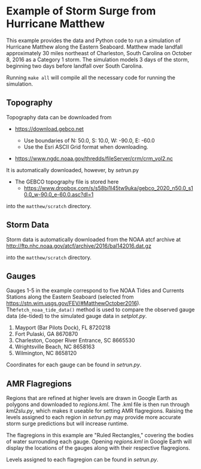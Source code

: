 
# Example of Storm Surge from Hurricane Matthew

This example provides the data and Python code to run a simulation of Hurricane Matthew along the Eastern Seaboard. 
Matthew made landfall approximately 30 miles northeast of Charleston, South Carolina on October 8, 2016 as a Category 1 
storm. The simulation models 3 days of the storm, beginning two days before landfall over South Carolina.

Running `make all` will compile all the necessary code for running the simulation.

## Topography

Topography data can be downloaded from 
* https://download.gebco.net
  * Use boundaries of N: 50.0, S: 10.0, W: -90.0, E: -60.0 
  * Use the Esri ASCII Grid format when downloading.
  
* https://www.ngdc.noaa.gov/thredds/fileServer/crm/crm_vol2.nc

It is automatically downloaded, however, by _setrun_.py
* The GEBCO topography file is stored here 
  * https://www.dropbox.com/s/s58bi1l45tw9uka/gebco_2020_n50.0_s10.0_w-90.0_e-60.0.asc?dl=1

into the `matthew/scratch` directory.

## Storm Data

Storm data is automatically downloaded from the NOAA atcf archive at 
http://ftp.nhc.noaa.gov/atcf/archive/2016/bal142016.dat.gz

into the `matthew/scratch` directory.

## Gauges

Gauges 1-5 in the example correspond to five NOAA Tides and Currents Stations along the Eastern Seaboard 
(selected from https://stn.wim.usgs.gov/FEV/#MatthewOctober2016).
The`fetch_noaa_tide_data()` method is used to compare the observed gauge data (de-tided) to the simulated gauge data in _setplot.py_. 

1. Mayport (Bar Pilots Dock), FL 8720218 
2. Fort Pulaski, GA 8670870 
3. Charleston, Cooper River Entrance, SC 8665530 
4. Wrightsville Beach, NC 8658163 
5. Wilmington, NC 8658120

Coordinates for each gauge can be found in _setrun.py_.

## AMR Flagregions

Regions that are refined at higher levels are drawn in Google Earth as polygons and downloaded to _regions.kml_. The 
.kml file is then run through _kml2slu.py_, which makes it useable for setting AMR flagregions. Raising the levels 
assigned to each region in _setrun_.py may provide more accurate storm surge predictions but will increase runtime.

The flagregions in this example are "Ruled Rectangles," covering the bodies of water surrounding each gauge. Opening 
_regions.kml_ in Google Earth will display the locations of the gauges along with their respective flagregions. 

Levels assigned to each flagregion can be found in _setrun.py_.





